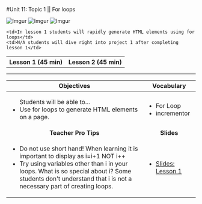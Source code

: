 #Unit 11: Topic 1 || For loops
 

 ![Imgur](http://i.imgur.com/UAzbumwt.jpg) ![Imgur](http://i.imgur.com/UAzbumwt.jpg) ![Imgur](http://i.imgur.com/UAzbumwt.jpg)
<table>
<tr>
	<th>Lesson 1 (45 min)</th>
	<th>Lesson 2 (45 min)</th>
</tr>
<tr>

	<td>In lesson 1 students will rapidly generate HTML elements using for loops</td>
	<td>N/A students will dive right into project 1 after completing lesson 1</td>
</tr>
</table>

***


| Objectives | Vocabulary |
|-------|-------|
| <ul>Students will be able to...<li> Use for loops to generate HTML elements on a page.</li> </ul>  | <ul>  <li>For Loop</li> <li>incrementor</li></ul> | 
| <center> **Teacher Pro Tips** </center> |<center> **Slides** </center> |
|<ul><li>Do not use short hand! When learning it is important to display as i=i+1 NOT i++</li> <li>Try using variables other than i in your loops. What is so special about i? Some students don't understand that i is not a necessary part of creating loops.</li></ul>| <ul><li><a href = "https://docs.google.com/presentation/d/1ZRlupcfeazgr9dWQOUsi2FaFTGHZ8p8xKT9uSUm7YfQ/edit#slide=id.g14ecb9111c_1_0">Slides: Lesson 1</a></li></ul> | 






